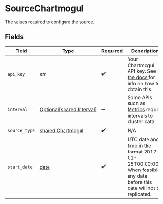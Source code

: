 # SourceChartmogul

The values required to configure the source.


## Fields

| Field                                                                                                                                                                                                | Type                                                                                                                                                                                                 | Required                                                                                                                                                                                             | Description                                                                                                                                                                                          | Example                                                                                                                                                                                              |
| ---------------------------------------------------------------------------------------------------------------------------------------------------------------------------------------------------- | ---------------------------------------------------------------------------------------------------------------------------------------------------------------------------------------------------- | ---------------------------------------------------------------------------------------------------------------------------------------------------------------------------------------------------- | ---------------------------------------------------------------------------------------------------------------------------------------------------------------------------------------------------- | ---------------------------------------------------------------------------------------------------------------------------------------------------------------------------------------------------- |
| `api_key`                                                                                                                                                                                            | *str*                                                                                                                                                                                                | :heavy_check_mark:                                                                                                                                                                                   | Your Chartmogul API key. See <a href="https://help.chartmogul.com/hc/en-us/articles/4407796325906-Creating-and-Managing-API-keys#creating-an-api-key"> the docs </a> for info on how to obtain this. |                                                                                                                                                                                                      |
| `interval`                                                                                                                                                                                           | [Optional[shared.Interval]](../../models/shared/interval.md)                                                                                                                                         | :heavy_minus_sign:                                                                                                                                                                                   | Some APIs such as <a href="https://dev.chartmogul.com/reference/endpoint-overview-metrics-api">Metrics</a> require intervals to cluster data.                                                        |                                                                                                                                                                                                      |
| `source_type`                                                                                                                                                                                        | [shared.Chartmogul](../../models/shared/chartmogul.md)                                                                                                                                               | :heavy_check_mark:                                                                                                                                                                                   | N/A                                                                                                                                                                                                  |                                                                                                                                                                                                      |
| `start_date`                                                                                                                                                                                         | [date](https://docs.python.org/3/library/datetime.html#date-objects)                                                                                                                                 | :heavy_check_mark:                                                                                                                                                                                   | UTC date and time in the format 2017-01-25T00:00:00Z. When feasible, any data before this date will not be replicated.                                                                               | 2017-01-25T00:00:00Z                                                                                                                                                                                 |